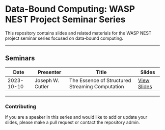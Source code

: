 
# Data-Bound Computing: WASP NEST Project Seminar Series

This repository contains slides and related materials for the WASP NEST project seminar series focused on data-bound computing.
 
---

## Seminars

| Date       | Presenter         | Title                                          | Slides                                    |
|------------|-------------------|------------------------------------------------|-------------------------------------------|
| 2023-10-10 | Joseph W. Cutler  | The Essence of Structured Streaming Computation| [View Slides](./Slides/[20231010]StructuredStreamingComputation-JosephCutler.pdf) |

---

### Contributing

If you are a speaker in this series and would like to add or update your slides, please make a pull request or contact the repository admin.

